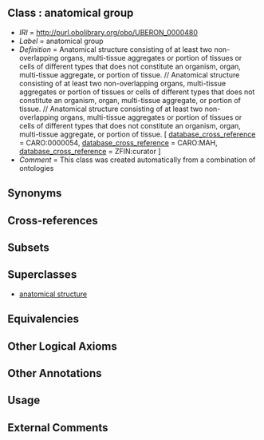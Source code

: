 
## Class : anatomical group

 * *IRI* = http://purl.obolibrary.org/obo/UBERON_0000480
 * *Label* = anatomical group
 * *Definition* = Anatomical structure consisting of at least two non-overlapping organs, multi-tissue aggregates or portion of tissues or cells of different types that does not constitute an organism, organ, multi-tissue aggregate, or portion of tissue. // Anatomical structure consisting of at least two non-overlapping organs, multi-tissue aggregates or portion of tissues or cells of different types that does not constitute an organism, organ, multi-tissue aggregate, or portion of tissue. // Anatomical structure consisting of at least two non-overlapping organs, multi-tissue aggregates or portion of tissues or cells of different types that does not constitute an organism, organ, multi-tissue aggregate, or portion of tissue. [ [database_cross_reference](../../ef/oboInOwl#hasDbXref.md) = CARO:0000054, [database_cross_reference](../../ef/oboInOwl#hasDbXref.md) = CARO:MAH, [database_cross_reference](../../ef/oboInOwl#hasDbXref.md) = ZFIN:curator ]
 * *Comment* = This class was created automatically from a combination of ontologies

## Synonyms


## Cross-references


## Subsets


## Superclasses

 * [anatomical structure](../../UBERON/61/UBERON_0000061.md)

## Equivalencies


## Other Logical Axioms


## Other Annotations


## Usage


## External Comments

